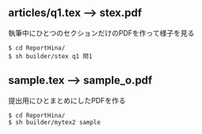 ## articles/q1.tex --> stex.pdf
執筆中にひとつのセクションだけのPDFを作って様子を見る

```
$ cd ReportHina/
$ sh builder/stex q1 問1
```

## sample.tex --> sample_o.pdf
提出用にひとまとめにしたPDFを作る

```
$ cd ReportHina/
$ sh builder/mytex2 sample
```
